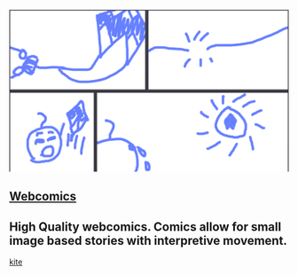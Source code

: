 ![kite](kite.png)
## [Webcomics](../)
High Quality webcomics. Comics allow for small image based stories with interpretive movement.
---
[kite](kite.png)
